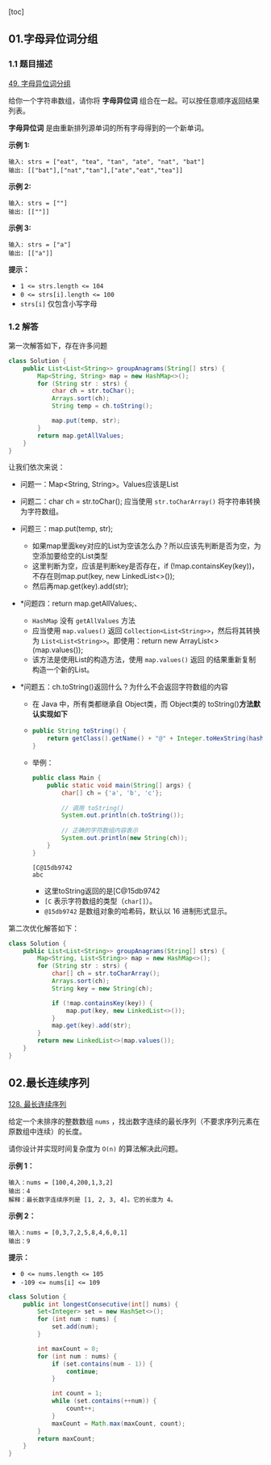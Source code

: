[toc]



## 01.字母异位词分组

### 1.1 题目描述

[49. 字母异位词分组](https://leetcode.cn/problems/group-anagrams/)

给你一个字符串数组，请你将 **字母异位词** 组合在一起。可以按任意顺序返回结果列表。

**字母异位词** 是由重新排列源单词的所有字母得到的一个新单词。

**示例 1:**

```
输入: strs = ["eat", "tea", "tan", "ate", "nat", "bat"]
输出: [["bat"],["nat","tan"],["ate","eat","tea"]]
```

**示例 2:**

```
输入: strs = [""]
输出: [[""]]
```

**示例 3:**

```
输入: strs = ["a"]
输出: [["a"]]
```

**提示：**

- `1 <= strs.length <= 104`
- `0 <= strs[i].length <= 100`
- `strs[i]` 仅包含小写字母



### 1.2 解答

第一次解答如下，存在许多问题

```java
class Solution {
    public List<List<String>> groupAnagrams(String[] strs) {
        Map<String, String> map = new HashMap<>();
        for (String str : strs) {
            char ch = str.toChar();
            Arrays.sort(ch);
            String temp = ch.toString();

            map.put(temp, str);
        }
        return map.getAllValues;
    }
}
```

 让我们依次来说：

- 问题一：Map<String, String>。Values应该是List<String>

- 问题二：char ch = str.toChar(); 应当使用 `str.toCharArray()` 将字符串转换为字符数组。

- 问题三：map.put(temp, str);

  -  如果map里面key对应的List<String>为空该怎么办？所以应该先判断是否为空，为空添加要给空的List<String>类型
  - 这里判断为空，应该是判断key是否存在，if (!map.containsKey(key))，不存在则map.put(key, new LinkedList<>());
  - 然后再map.get(key).add(str);

- *问题四：return map.getAllValues;、

  - `HashMap` 没有 `getAllValues` 方法
  - 应当使用 `map.values()` 返回 `Collection<List<String>>`，然后将其转换为 `List<List<String>>`。即使用：return new ArrayList<>(map.values());
  - 该方法是使用List的构造方法，使用 `map.values()` 返回 的结果重新复制构造一个新的List。

- *问题五：ch.toString()返回什么？为什么不会返回字符数组的内容

  - 在 Java 中，所有类都继承自 Object类，而 Object类的 toString()**方法默认实现如下**

  - ```java
    public String toString() {
        return getClass().getName() + "@" + Integer.toHexString(hashCode());
    }
    ```

  - 举例：

    ```java
    public class Main {
        public static void main(String[] args) {
            char[] ch = {'a', 'b', 'c'};
            
            // 调用 toString()
            System.out.println(ch.toString());
            
            // 正确的字符数组内容表示
            System.out.println(new String(ch));
        }
    }
    ```

    ```
    [C@15db9742
    abc
    ```

    - 这里toString返回的是[C@15db9742
    - `[C` 表示字符数组的类型（`char[]`）。
    - `@15db9742` 是数组对象的哈希码，默认以 16 进制形式显示。

第二次优化解答如下：

```java
class Solution {
    public List<List<String>> groupAnagrams(String[] strs) {
        Map<String, List<String>> map = new HashMap<>();
        for (String str : strs) {
            char[] ch = str.toCharArray();
            Arrays.sort(ch);
            String key = new String(ch);

            if (!map.containsKey(key)) {
                map.put(key, new LinkedList<>());
            }
            map.get(key).add(str);
        }
        return new LinkedList<>(map.values());
    }
}
```





## 02.最长连续序列

[128. 最长连续序列](https://leetcode.cn/problems/longest-consecutive-sequence/)

给定一个未排序的整数数组 `nums` ，找出数字连续的最长序列（不要求序列元素在原数组中连续）的长度。

请你设计并实现时间复杂度为 `O(n)` 的算法解决此问题。

 

**示例 1：**

```
输入：nums = [100,4,200,1,3,2]
输出：4
解释：最长数字连续序列是 [1, 2, 3, 4]。它的长度为 4。
```

**示例 2：**

```
输入：nums = [0,3,7,2,5,8,4,6,0,1]
输出：9
```

 

**提示：**

- `0 <= nums.length <= 105`
- `-109 <= nums[i] <= 109`





```java
class Solution {
    public int longestConsecutive(int[] nums) {
        Set<Integer> set = new HashSet<>();
        for (int num : nums) {
            set.add(num);
        }

        int maxCount = 0;
        for (int num : nums) {
            if (set.contains(num - 1)) {
                continue;
            }

            int count = 1;
            while (set.contains(++num)) {
                count++;
            }
            maxCount = Math.max(maxCount, count);
        }
        return maxCount;
    }
}
```

